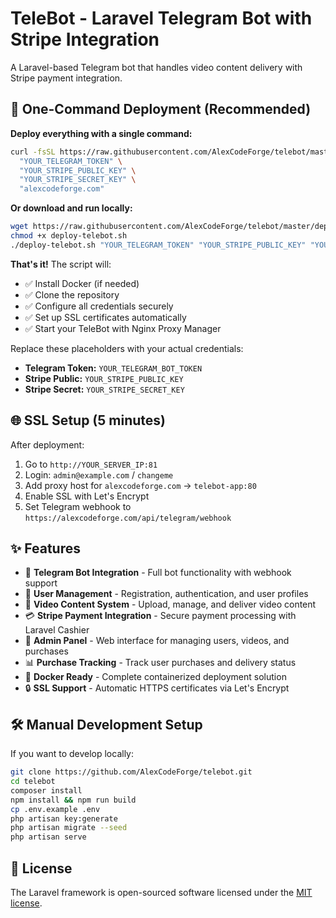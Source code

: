 # TeleBot - Laravel Telegram Bot with Stripe Integration

A Laravel-based Telegram bot that handles video content delivery with Stripe payment integration.

## 🚀 One-Command Deployment (Recommended)

**Deploy everything with a single command:**

```bash
curl -fsSL https://raw.githubusercontent.com/AlexCodeForge/telebot/master/deploy-telebot.sh | bash -s -- \
  "YOUR_TELEGRAM_TOKEN" \
  "YOUR_STRIPE_PUBLIC_KEY" \
  "YOUR_STRIPE_SECRET_KEY" \
  "alexcodeforge.com"
```

**Or download and run locally:**

```bash
wget https://raw.githubusercontent.com/AlexCodeForge/telebot/master/deploy-telebot.sh
chmod +x deploy-telebot.sh
./deploy-telebot.sh "YOUR_TELEGRAM_TOKEN" "YOUR_STRIPE_PUBLIC_KEY" "YOUR_STRIPE_SECRET_KEY"
```

**That's it!** The script will:

-   ✅ Install Docker (if needed)
-   ✅ Clone the repository
-   ✅ Configure all credentials securely
-   ✅ Set up SSL certificates automatically
-   ✅ Start your TeleBot with Nginx Proxy Manager

Replace these placeholders with your actual credentials:

-   **Telegram Token:** `YOUR_TELEGRAM_BOT_TOKEN`
-   **Stripe Public:** `YOUR_STRIPE_PUBLIC_KEY`
-   **Stripe Secret:** `YOUR_STRIPE_SECRET_KEY`

## 🌐 SSL Setup (5 minutes)

After deployment:

1. Go to `http://YOUR_SERVER_IP:81`
2. Login: `admin@example.com` / `changeme`
3. Add proxy host for `alexcodeforge.com` → `telebot-app:80`
4. Enable SSL with Let's Encrypt
5. Set Telegram webhook to `https://alexcodeforge.com/api/telegram/webhook`

## ✨ Features

-   🤖 **Telegram Bot Integration** - Full bot functionality with webhook support
-   👥 **User Management** - Registration, authentication, and user profiles
-   🎥 **Video Content System** - Upload, manage, and deliver video content
-   💳 **Stripe Payment Integration** - Secure payment processing with Laravel Cashier
-   🔐 **Admin Panel** - Web interface for managing users, videos, and purchases
-   📊 **Purchase Tracking** - Track user purchases and delivery status
-   🐳 **Docker Ready** - Complete containerized deployment solution
-   🔒 **SSL Support** - Automatic HTTPS certificates via Let's Encrypt

## 🛠️ Manual Development Setup

If you want to develop locally:

```bash
git clone https://github.com/AlexCodeForge/telebot.git
cd telebot
composer install
npm install && npm run build
cp .env.example .env
php artisan key:generate
php artisan migrate --seed
php artisan serve
```

## 📝 License

The Laravel framework is open-sourced software licensed under the [MIT license](https://opensource.org/licenses/MIT).
